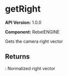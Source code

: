# getRight

**API Version:** 1.0.0

**Component:** RebelENGINE

Gets the camera right vector

## Returns

: Normalized right vector

